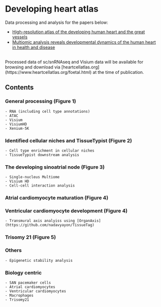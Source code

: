 # Developing heart atlas
Data processing and analysis for the papers below:
- [High-resolution atlas of the developing human heart and the great vessels](https://www.biorxiv.org/content/10.1101/2024.04.27.591127v1)
- [Multiomic analysis reveals developmental dynamics of the human heart in health and disease](https://www.biorxiv.org/content/10.1101/2024.04.29.591736v1)<be>
<br>
Processed data of sc/snRNAseq and Visium data will be available for browsing and download via [heartcellatlas.org](https://www.heartcellatlas.org/foetal.html) at the time of publication.

## Contents
### General processing (Figure 1)
    - RNA (including cell type annotations)
    - ATAC
    - Visium
    - VisiumHD
    - Xenium-5K
### Identified cellular niches and TissueTypist (Figure 2)
    - Cell type enrichment in cellular niches
    - TissueTypist downstream analysis
### The developing sinoatrial node (Figure 3)
    - Single-nucleus Multiome
    - Visium HD
    - Cell-cell interaction analysis
### Atrial cardiomyocyte maturation (Figure 4)

### Ventricular cardiomyocyte development (Figure 4)
    - Transmural axis analyiss using [OrganAxis](https://github.com/nadavyayon/TissueTag)

### Trisomy 21 (Figure 5)

### Others 
    - Epigenetic stability analysis

### Biology centric
    - SAN pacemaker cells
    - Atrial cardiomyocytes
    - Ventricular cardiomyocytes
    - Macrophages
    - Trisomy21
